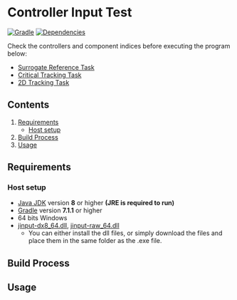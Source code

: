 # Controller Input Test

[![Gradle](https://img.shields.io/badge/-gradle-02303A?style=flat&logo=gradle)](https://gradle.org/)
[![Dependencies](https://img.shields.io/badge/dependencies-jinput-brightgreen?style=flat)](https://github.com/jinput/jinput)

Check the controllers and component indices before executing the program below:
* [Surrogate Reference Task](https://github.com/ytbeom/surrogate-reference-task)
* [Critical Tracking Task](https://github.com/ytbeom/critical-tracking-task)
* [2D Tracking Task](https://github.com/ytbeom/2D-tracking-task)

## Contents
1. [Requirements](#requirements)
   * [Host setup](#host-setup)
2. [Build Process](#build-process)
3. [Usage](#usage)

## Requirements

### Host setup
* [Java JDK](https://adoptopenjdk.net/) version **8** or higher **(JRE is required to run)**
* [Gradle](https://gradle.org/install/) version **7.1.1** or higher
* 64 bits Windows
* [jinput-dx8_64.dll](https://kp.error-dll.info/file/jinput-dx8_64dll), [jinput-raw_64.dll](https://kp.error-dll.info/file/jinput-raw_64dll)
  * You can either install the dll files, or simply download the files and place them in the same folder as the .exe file.

## Build Process

## Usage





